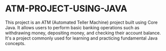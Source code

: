 # ATM-PROJECT-USING-JAVA
This project is an ATM (Automated Teller Machine) project built using Core Java. It allows users to perform basic banking operations such as withdrawing money, depositing money, and checking their account balance. It's a project commonly used for learning and practicing fundamental Java concepts.
